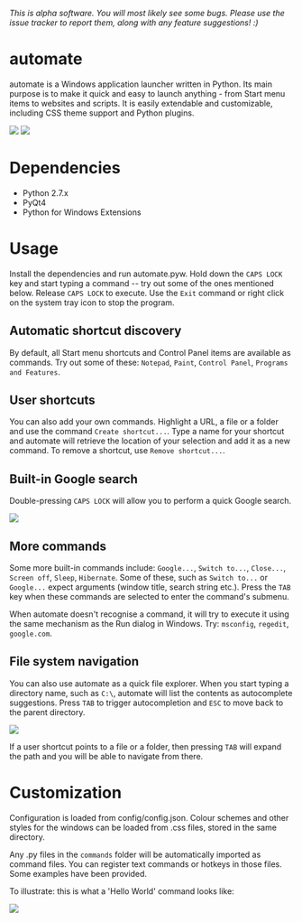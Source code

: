 *This is alpha software. You will most likely see some bugs. Please use the issue tracker to report them, along with any feature suggestions! :)*

automate
========
automate is a Windows application launcher written in Python. Its main purpose is to make it quick and easy to launch anything - from Start menu items to websites and scripts. It is easily extendable and customizable, including CSS theme support and Python plugins.

<img src="http://i.imgur.com/l5rekZV.png" />
<img src="http://i.imgur.com/8Swox7y.png" />

Dependencies
========
- Python 2.7.x
- PyQt4
- Python for Windows Extensions

Usage
========
Install the dependencies and run automate.pyw. Hold down the `CAPS LOCK` key and start typing a command -- try out some of the ones mentioned below. Release `CAPS LOCK` to execute. Use the `Exit` command or right click on the system tray icon to stop the program.

Automatic shortcut discovery
--------
By default, all Start menu shortcuts and Control Panel items are available as commands. Try out some of these: `Notepad`, `Paint`, `Control Panel`, `Programs and Features`.

User shortcuts
--------
You can also add your own commands. Highlight a URL, a file or a folder and use the command `Create shortcut...`. Type a name for your shortcut and automate will retrieve the location of your selection and add it as a new command. To remove a shortcut, use `Remove shortcut...`.

Built-in Google search
--------
Double-pressing `CAPS LOCK` will allow you to perform a quick Google search.

<img src="http://i.imgur.com/PaIpS1h.png" />

More commands
--------
Some more built-in commands include: `Google...`, `Switch to...`, `Close...`, `Screen off`, `Sleep`, `Hibernate`. Some of these, such as `Switch to...` or `Google...` expect arguments (window title, search string etc.). Press the `TAB` key when these commands are selected to enter the command's submenu.

When automate doesn't recognise a command, it will try to execute it using the same mechanism as the Run dialog in Windows. Try: `msconfig`, `regedit`, `google.com`.

File system navigation
--------
You can also use automate as a quick file explorer. When you start typing a directory name, such as `C:\`, automate will list the contents as autocomplete suggestions. Press `TAB` to trigger autocompletion and `ESC` to move back to the parent directory.

<img src="http://i.imgur.com/iRVBz5R.png" />

If a user shortcut points to a file or a folder, then pressing `TAB` will expand the path and you will be able to navigate from there.

Customization
========
Configuration is loaded from config/config.json. Colour schemes and other styles for the windows can be loaded from .css files, stored in the same directory.

Any .py files in the `commands` folder will be automatically imported as command files. You can register text commands or hotkeys in those files. Some examples have been provided.

To illustrate: this is what a 'Hello World' command looks like:

<img src="http://i.imgur.com/MtKdcrq.png" />
